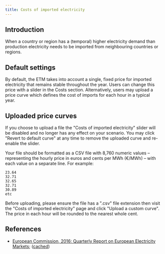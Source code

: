 ```yaml
---
title: Costs of imported electricity
---
```


## Introduction
When a country or region has a (temporal) higher electricity demand than production electricity needs to be imported from neighbouring countries or regions.

## Default settings

By default, the ETM takes into account a single, fixed price for imported electricity that remains stable throughout the year. Users can change this price with a slider in the Costs section. Alternatively, users may upload a price curve which defines the cost of imports for each hour in a typical year.

## Uploaded price curves

If you choose to upload a file the "Costs of imported electricity" slider will be disabled and no longer has any effect on your scenario. You may click "Revert to default curve" at any time to remove the uploaded curve and re-enable the slider.

Your file should be formatted as a CSV file with 8,760 numeric values – representing the hourly price in euros and cents per MWh (€/MWh) – with each value on a separate line. For example:

```
23.64
32.71
32.65
32.71
30.89
etc
```

Before uploading, please ensure the file has a ".csv" file extension then visit the "Costs of imported electricity" page and click "Upload a custom curve". The price in each hour will be rounded to the nearest whole cent.

References
----------

- [European Commission, 2016: Quarterly Report on European Electricity Markets](https://ec.europa.eu/energy/sites/ener/files/documents/quarterly_report_on_european_electricity_markets_q4_2015-q1_2016.pdf); ([cached](https://refman.energytransitionmodel.com/publications/2079))
